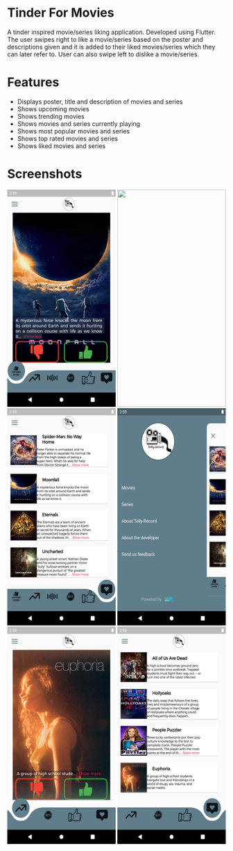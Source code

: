 # Tinder For Movies

A tinder inspired movie/series liking application. Developed using Flutter. The user swipes right to like a movie/series based on the poster and descriptions given and it is added to their liked movies/series which they can later refer to. User can also swipe left to dislike a movie/series.

# Features

<ul>
  <li>Displays poster, title and description of movies and series</li>
  <li>Shows upcoming movies</li>
  <li>Shows trending movies</li>
  <li>Shows movies and series currently playing</li>
  <li>Shows most popular movies and series</li>
  <li>Shows top rated movies and series</li>
  <li>Shows liked movies and series</li>
 </ul>
    

# Screenshots

<img src="https://github.com/Usuwana/Tinder-for-Movies/blob/main/assets/demo/one.png" width="250" height="500"> <img src="https://github.com/Usuwana/Tinder-for-Movies/blob/main/assets/demo/two.png" width="250" height="500">
<img src="https://github.com/Usuwana/Tinder-for-Movies/blob/main/assets/demo/three.png" width="250" height="500"> <img src="https://github.com/Usuwana/Tinder-for-Movies/blob/main/assets/demo/four.png" width="250" height="500">
<img src="https://github.com/Usuwana/Tinder-for-Movies/blob/main/assets/demo/five.png" width="250" height="500"> <img src="https://github.com/Usuwana/Tinder-for-Movies/blob/main/assets/demo/six.png" width="250" height="500">
